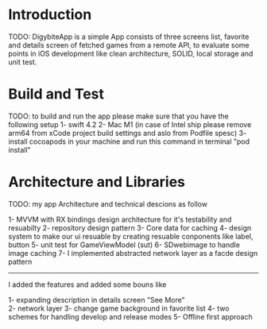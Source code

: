 # Introduction 
TODO: DigybiteApp is a simple App consists of three screens list, favorite and details screen of fetched games from a remote API, to evaluate some points in iOS development like clean architecture, SOLID, local storage and unit test. 

# Build and Test
TODO: to build and run the app please make sure that you have the following setup 
1- swift 4.2
2- Mac M1 (in case of Intel ship please remove arm64 from xCode project build settings and aslo from Podfile spesc)
 3- install cocoapods in your machine and run this command in terminal "pod install"
 
# Architecture and Libraries
TODO: my app Architecture and technical descions as follow

1-  MVVM with RX bindings design architecture for it's testability and resuabilty 
2-  repository design pattern 
3-  Core data for caching 
4-  design system to make our ui resuable by creating resuable conponents like  label, button 
5-  unit test for GameViewModel (sut)
6-  SDwebimage to handle image caching 
7- I implemented abstracted network layer as a facde design pattern  

*************************************************** 
 I added the features and added some bouns like 
 
 1- expanding description in details screen "See More"  
 2- network layer
 3- change game background in favorite list
 4- two schemes for handling develop and release modes
 5- Offline first approach
 
 
 
 
